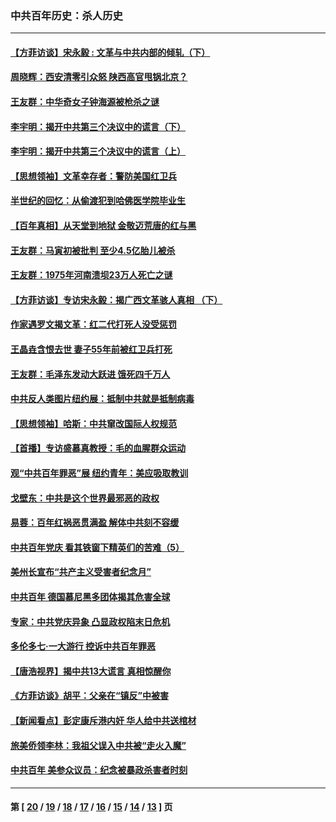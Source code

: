 ### 中共百年历史：杀人历史
---
#### [【方菲访谈】宋永毅 : 文革与中共内部的倾轧（下）](../../pages/nf1176106/n13486836.md?02070430) 
#### [周晓辉：西安清零引众怒 陕西高官甩锅北京？](../../pages/nf1176106/n13484627.md?02070430) 
#### [王友群：中华奇女子钟海源被枪杀之谜](../../pages/nf1176106/n13430555.md?02070430) 
#### [李宇明：揭开中共第三个决议中的谎言（下）](../../pages/nf1176106/n13389389.md?02070430) 
#### [李宇明：揭开中共第三个决议中的谎言（上）](../../pages/nf1176106/n13388697.md?02070430) 
#### [【思想领袖】文革幸存者：警防美国红卫兵](../../pages/nf1176106/n13339289.md?02070430) 
#### [半世纪的回忆：从偷渡犯到哈佛医学院毕业生](../../pages/nf1176106/n13345328.md?02070430) 
#### [【百年真相】从天堂到地狱 金敬迈荒唐的红与黑](../../pages/nf1176106/n13336995.md?02070430) 
#### [王友群：马寅初被批判 至少4.5亿胎儿被杀](../../pages/nf1176106/n13260313.md?02070430) 
#### [王友群：1975年河南溃坝23万人死亡之谜](../../pages/nf1176106/n13231576.md?02070430) 
#### [【方菲访谈】专访宋永毅：揭广西文革骇人真相 （下）](../../pages/nf1176106/n13209074.md?02070430) 
#### [作家遇罗文揭文革：红二代打死人没受惩罚](../../pages/nf1176106/n13205254.md?02070430) 
#### [王晶垚含恨去世 妻子55年前被红卫兵打死](../../pages/nf1176106/n13203590.md?02070430) 
#### [王友群：毛泽东发动大跃进 饿死四千万人](../../pages/nf1176106/n13177158.md?02070430) 
#### [中共反人类图片纽约展：抵制中共就是抵制病毒](../../pages/nf1176106/n13115371.md?02070430) 
#### [【思想领袖】哈斯：中共窜改国际人权规范](../../pages/nf1176106/n13053647.md?02070430) 
#### [【首播】专访盛慕真教授：毛的血腥群众运动](../../pages/nf1176106/n13091782.md?02070430) 
#### [观“中共百年罪恶”展 纽约青年：美应吸取教训](../../pages/nf1176106/n13085246.md?02070430) 
#### [戈壁东：中共是这个世界最邪恶的政权](../../pages/nf1176106/n13085641.md?02070430) 
#### [易蓉：百年红祸恶贯满盈 解体中共刻不容缓](../../pages/nf1176106/n13084455.md?02070430) 
#### [中共百年党庆 看其铁窗下精英们的苦难（5）](../../pages/nf1176106/n13076766.md?02070430) 
#### [美州长宣布“共产主义受害者纪念月”](../../pages/nf1176106/n13074024.md?02070430) 
#### [中共百年 德国慕尼黑多团体揭其危害全球](../../pages/nf1176106/n13068873.md?02070430) 
#### [专家：中共党庆异象 凸显政权陷末日危机](../../pages/nf1176106/n13067084.md?02070430) 
#### [多伦多七·一大游行 控诉中共百年罪恶](../../pages/nf1176106/n13062043.md?02070430) 
#### [【唐浩视界】揭中共13大谎言 真相惊醒你](../../pages/nf1176106/n13065208.md?02070430) 
#### [《方菲访谈》胡平：父亲在“镇反”中被害](../../pages/nf1176106/n13064114.md?02070430) 
#### [【新闻看点】彭定康斥港内奸 华人给中共送棺材](../../pages/nf1176106/n13064230.md?02070430) 
#### [旅美侨领李林：我祖父误入中共被“走火入魔”](../../pages/nf1176106/n13062777.md?02070430) 
#### [中共百年 美参众议员：纪念被暴政杀害者时刻](../../pages/nf1176106/n13063735.md?02070430) 

---
#### 第 [ [20](./20.md?02070430) / [19](./19.md?02070430) / [18](./18.md?02070430) / [17](./17.md?02070430) / [16](./16.md?02070430) / [15](./15.md?02070430) / [14](./14.md?02070430) / [13](./13.md?02070430) ] 页
